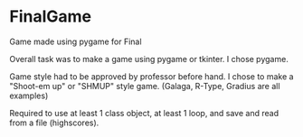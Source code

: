 # FinalGame
 Game made using pygame for Final


Overall task was to make a game using pygame or tkinter.  I chose pygame.  

Game style had to be approved by professor before hand.  I chose to make a "Shoot-em up" or "SHMUP" style game.  (Galaga, R-Type, Gradius are all examples)

Required to use at least 1 class object, at least 1 loop, and save and read from a file (highscores).
